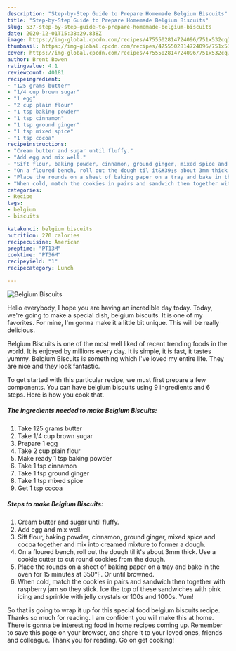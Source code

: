 ```yaml
---
description: "Step-by-Step Guide to Prepare Homemade Belgium Biscuits"
title: "Step-by-Step Guide to Prepare Homemade Belgium Biscuits"
slug: 537-step-by-step-guide-to-prepare-homemade-belgium-biscuits
date: 2020-12-01T15:38:29.838Z
image: https://img-global.cpcdn.com/recipes/4755502814724096/751x532cq70/belgium-biscuits-recipe-main-photo.jpg
thumbnail: https://img-global.cpcdn.com/recipes/4755502814724096/751x532cq70/belgium-biscuits-recipe-main-photo.jpg
cover: https://img-global.cpcdn.com/recipes/4755502814724096/751x532cq70/belgium-biscuits-recipe-main-photo.jpg
author: Brent Bowen
ratingvalue: 4.1
reviewcount: 40181
recipeingredient:
- "125 grams butter"
- "1/4 cup brown sugar"
- "1 egg"
- "2 cup plain flour"
- "1 tsp baking powder"
- "1 tsp cinnamon"
- "1 tsp ground ginger"
- "1 tsp mixed spice"
- "1 tsp cocoa"
recipeinstructions:
- "Cream butter and sugar until fluffy."
- "Add egg and mix well."
- "Sift flour, baking powder, cinnamon, ground ginger, mixed spice and cocoa together and mix into creamed mixture to former a dough."
- "On a floured bench, roll out the dough til it&#39;s about 3mm thick. Use a cookie cutter to cut round cookies from the dough."
- "Place the rounds on a sheet of baking paper on a tray and bake in the oven for 15 minutes at 350°F. Or until browned."
- "When cold, match the cookies in pairs and sandwich then together with raspberry jam so they stick. Ice the top of these sandwiches with pink icing and sprinkle with jelly crystals or 100s and 1000s. Yum!"
categories:
- Recipe
tags:
- belgium
- biscuits

katakunci: belgium biscuits 
nutrition: 270 calories
recipecuisine: American
preptime: "PT13M"
cooktime: "PT36M"
recipeyield: "1"
recipecategory: Lunch

---
```



![Belgium Biscuits](https://img-global.cpcdn.com/recipes/4755502814724096/751x532cq70/belgium-biscuits-recipe-main-photo.jpg)

Hello everybody, I hope you are having an incredible day today. Today, we're going to make a special dish, belgium biscuits. It is one of my favorites. For mine, I'm gonna make it a little bit unique. This will be really delicious.

Belgium Biscuits is one of the most well liked of recent trending foods in the world. It is enjoyed by millions every day. It is simple, it is fast, it tastes yummy. Belgium Biscuits is something which I've loved my entire life. They are nice and they look fantastic.




To get started with this particular recipe, we must first prepare a few components. You can have belgium biscuits using 9 ingredients and 6 steps. Here is how you cook that.

<!--inarticleads1-->

##### The ingredients needed to make Belgium Biscuits:

1. Take 125 grams butter
1. Take 1/4 cup brown sugar
1. Prepare 1 egg
1. Take 2 cup plain flour
1. Make ready 1 tsp baking powder
1. Take 1 tsp cinnamon
1. Take 1 tsp ground ginger
1. Take 1 tsp mixed spice
1. Get 1 tsp cocoa




<!--inarticleads2-->

##### Steps to make Belgium Biscuits:

1. Cream butter and sugar until fluffy.
1. Add egg and mix well.
1. Sift flour, baking powder, cinnamon, ground ginger, mixed spice and cocoa together and mix into creamed mixture to former a dough.
1. On a floured bench, roll out the dough til it&#39;s about 3mm thick. Use a cookie cutter to cut round cookies from the dough.
1. Place the rounds on a sheet of baking paper on a tray and bake in the oven for 15 minutes at 350°F. Or until browned.
1. When cold, match the cookies in pairs and sandwich then together with raspberry jam so they stick. Ice the top of these sandwiches with pink icing and sprinkle with jelly crystals or 100s and 1000s. Yum!




So that is going to wrap it up for this special food belgium biscuits recipe. Thanks so much for reading. I am confident you will make this at home. There is gonna be interesting food in home recipes coming up. Remember to save this page on your browser, and share it to your loved ones, friends and colleague. Thank you for reading. Go on get cooking!
